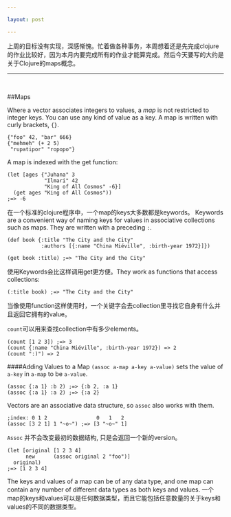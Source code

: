 ```yaml
---

layout: post

---
```


上周的目标没有实现，深感惭愧。忙着做各种事务，本周想着还是先完成clojure的作业比较好，因为本月内要完成所有的作业才能算完成。然后今天要写的大约是关于Clojure的maps概念。

---
<br />

##Maps

Where a vector associates integers to values, a *map* is not restricted to integer keys. You can use any kind of value as a key. A map is written with curly brackets, ```{}```.

```
{"foo" 42, "bar" 666}
{"mehmeh" (+ 2 5)
 "rupatipor" "ropopo"}
```

A map is indexed with the get function:

```
(let [ages {"Juhana" 3
            "Ilmari" 42
            "King of All Cosmos" -6}]
  (get ages "King of All Cosmos"))
;=> -6
```

在一个标准的clojure程序中，一个map的keys大多数都是keywords。 Keywords are a convenient way of naming keys for values in associative collections such as maps. They are written with a preceding ```:```.

```
(def book {:title "The City and the City"
           :authors [{:name "China Miéville", :birth-year 1972}]})

(get book :title) ;=> "The City and the City"
```
使用Keywords会比这样调用get更方便。They work as functions that access collections:

```
(:title book) ;=> "The City and the City"
```
当像使用function这样使用时，一个关键字会去collection里寻找它自身有什么并且返回它拥有的value。

```count```可以用来查找collection中有多少elements。

```
(count [1 2 3]) ;=> 3
(count {:name "China Miéville", :birth-year 1972}) => 2
(count ":)") => 2
```

####Adding Values to a Map
```(assoc a-map a-key a-value)``` sets the value of ```a-key``` in ```a-map``` to be ```a-value```.

```
(assoc {:a 1} :b 2) ;=> {:b 2, :a 1}
(assoc {:a 1} :a 2) ;=> {:a 2}
```

Vectors are an associative data structure, so ```assoc``` also works with them.

```
;index: 0 1 2                0   1   2
(assoc [3 2 1] 1 "~o~") ;=> [3 "~o~" 1]
```
```Assoc``` 并不会改变最初的数据结构, 只是会返回一个新的version。

```
(let [original [1 2 3 4]
      new      (assoc original 2 "foo")]
  original)
;=> [1 2 3 4]
```
The keys and values of a map can be of any data type, and one map can contain any number of different data types as both keys and values.
一个map的keys和values可以是任何数据类型，而且它能包括任意数量的关于keys和values的不同的数据类型。


